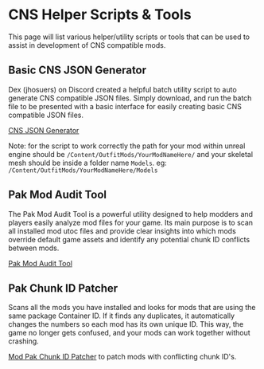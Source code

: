 # CNS Helper Scripts & Tools
This page will list various helper/utility scripts or tools that can be used to assist in development of CNS compatible mods. 

## Basic CNS JSON Generator
Dex (jhosuers) on Discord created a helpful batch utility script to auto generate CNS compatible JSON files. Simply download, and run the batch file to be presented with a basic interface for easily creating basic CNS compatible JSON files.

[CNS JSON Generator](/scripts/CNS_JSON_Generator_ByDex_v1.2.bat)

Note: for the script to work correctly the path for your mod within unreal engine should be `/Content/OutfitMods/YourModNameHere/` and your skeletal mesh should be inside a folder name `Models`. eg: `/Content/OutfitMods/YourModNameHere/Models`


## Pak Mod Audit Tool
The Pak Mod Audit Tool is a powerful utility designed to help modders and players easily analyze mod files for your game. Its main purpose is to scan all installed mod utoc files and provide clear insights into which mods override default game assets and identify any potential chunk ID conflicts between mods.

[Pak Mod Audit Tool](https://www.nexusmods.com/stellarblade/mods/1632)  


## Pak Chunk ID Patcher
Scans all the mods you have installed and looks for mods that are using the same package Container ID. If it finds any duplicates, it automatically changes the numbers so each mod has its own unique ID. This way, the game no longer gets confused, and your mods can work together without crashing.

[Mod Pak Chunk ID Patcher](https://www.nexusmods.com/stellarblade/mods/861) to patch mods with conflicting chunk ID's.
